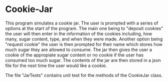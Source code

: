 # Cookie-Jar

This program simulates a cookie jar. The user is prompted with a series of options at the start of the program.
The main one being to "deposit cookies" the user will then enter in the information of the cookies including, how
many, sugar content, type, and when they were made. Another option being "request cookie" the user is then prompted
for their name which stores how much sugar they are allowed to consume. The jar then gives the user a cookie of the 
appropiate sugar content or no cookie if the user has consumed too much sugar. The contents of the jar are then stored 
in a json file for the next time the user would like a cookie. 

The file "JarTests" contains unit test for the methods of the CookieJar class. 



